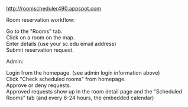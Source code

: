 http://roomscheduler490.appspot.com  

Room reservation workflow:  

Go to the "Rooms" tab.  
Click on a room on the map.  
Enter details (use your sc.edu email address)  
Submit reservation request.  


Admin:  

Login from the homepage. (see admin login information above)  
Click "Check scheduled rooms" from homepage.  
Approve or deny requests.  
Approved requests show up in the room detail page and the "Scheduled Rooms" tab (and every 6-24 hours, the embedded calendar)
